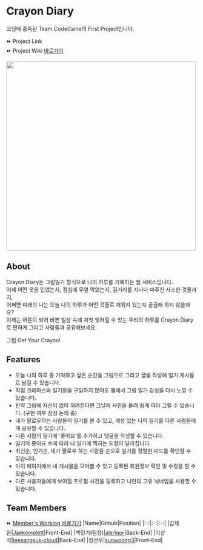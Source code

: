 # **Crayon Diary**
코딩에 중독된 Team CodeCaine의 First Project입니다.

⏩ Project Link    
⏩ Project Wiki [바로가기](https://github.com/codestates/crayondiary/wiki)

<img width="500" src="https://cdn.discordapp.com/attachments/931453569645813823/933901074522325022/My_project.png">   

## About  
Crayon Diary는 그림일기 형식으로 나의 하루를 기록하는 웹 서비스입니다.   
어제 어떤 옷을 입었는지, 점심에 무얼 먹었는지, 길거리를 지나다 마주친 사소한 것들까지,   
어쩌면 미래의 나는 오늘 나의 하루가 어떤 것들로 채워져 있는지 궁금해 하지 않을까요?   
이제는 어른이 되어 바쁜 일상 속에 자칫 잊혀질 수 있는 우리의 하루를 Crayon Diary로 편하게 그리고 사람들과 공유해보세요.

그럼 Get Your Crayon!   

## Features
* 오늘 나의 하루 중 기억하고 싶은 순간을 그림으로 그리고 글을 작성해 일기 게시물로 남길 수 있습니다.
* 직접 크레파스와 일기장을 구입하지 않아도 웹에서 그림 일기 감성을 다시 느낄 수 있습니다.
* 만약 그림에 자신이 없어 꺼려진다면 그날의 사진을 올려 쉽게 따라 그릴 수 있습니다. (구현 여부 잠정 논의 중)
* 내가 팔로우하는 사람들의 일기를 볼 수 있고, 개성 있는 나의 일기를 다른 사람들에게 공유할 수 있습니다.
* 다른 사람의 일기에 '좋아요'를 추가하고 댓글을 작성할 수 있습니다.
* 일기의 좋아요 수에 따라 내 일기에 찍히는 도장이 달라집니다.
* 최신순, 인기순, 내가 팔로우 하는 사람들 순으로 일기를 정렬한 피드를 확인할 수 있습니다.
* 마이 페이지에서 내 게시물을 모아볼 수 있고 등록된 회원정보 확인 및 수정을 할 수 있습니다.
* 다른 사용자들에게 보여질 프로필 사진을 등록하고 나만의 고유 닉네임을 사용할 수 있습니다.


## Team Members
⏩ [ Member's Worklog 바로가기](https://github.com/codestates/crayondiary/wiki/Worklog)
|Name|Github|Position|
|:-:|:-:|:-:|
|김제완|[Jaekomplett](https://github.com/Jaekomplett)|Front-End|
|백민기(팀장)|[alsrlqor](https://github.com/alsrlqor)|Back-End|
|이상석|[leesangsuk-cloud](https://github.com/leesangsuk-cloud)|Back-End|
|정선우|[sunwoong3](https://github.com/sunwoong3)|Front-End|
